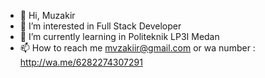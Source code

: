 - 👋 Hi, Muzakir
- 👀 I’m interested in Full Stack Developer
- 🌱 I’m currently learning in Politeknik LP3I Medan
- 📫 How to reach me mvzakiir@gmail.com or wa number : http://wa.me/6282274307291

<!---
CYkir/CYkir is a ✨ special ✨ repository because its `README.md` (this file) appears on your GitHub profile.
You can click the Preview link to take a look at your changes.
--->
